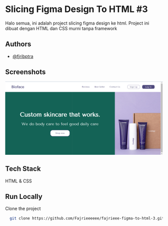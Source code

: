 
# Slicing Figma Design To HTML #3

Halo semua, ini adalah project slicing figma design ke html. Project ini dibuat dengan HTML dan CSS murni tanpa framework

## Authors

- [@fjribptra](https://www.instagram.com/fjribptra)


## Screenshots

![App Screenshot](./assets/projects-4(2).png)


## Tech Stack

HTML & CSS


## Run Locally

Clone the project

```bash
  git clone https://github.com/Fajrieeeeee/fajrieee-figma-to-html-3.git
```



